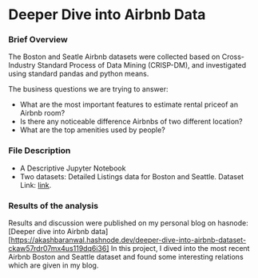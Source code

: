 # Deeper Dive into Airbnb Data
### Brief Overview

The Boston and Seatle Airbnb datasets were collected based on Cross-Industry Standard Process of Data Mining (CRISP-DM), and investigated using standard pandas and python means.

The business questions we are trying to answer:

* What are the most important features to estimate rental priceof an Airbnb room?
* Is there any noticeable difference Airbnbs of two different location?
* What are the top amenities used by people?

### File Description

* A Descriptive Jupyter Notebook
* Two datasets: Detailed Listings data for Boston and Seattle. Dataset Link: [link](http://insideairbnb.com/get-the-data.html).

### Results of the analysis

Results and discussion were published on my personal blog on hasnode: 
[Deeper dive into Airbnb data][https://akashbaranwal.hashnode.dev/deeper-dive-into-airbnb-dataset-ckaw57rdr07mx4us119dq6i36]
In this project, I dived into the most recent Airbnb Boston and Seattle dataset and found some interesting relations which are given in my blog.
